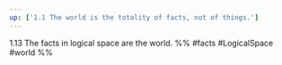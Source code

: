 ```yaml
---
up: ['1.1 The world is the totality of facts, not of things.']
---
```

1.13 The facts in logical space are the world.
%%
#facts #LogicalSpace #world %%